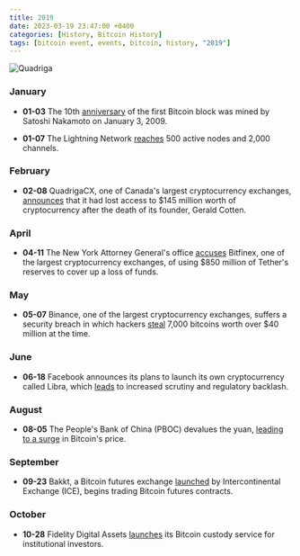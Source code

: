 ```yaml
---
title: 2019  
date: 2023-03-19 23:47:00 +0400
categories: [History, Bitcoin History]
tags: [bitcoin event, events, bitcoin, history, "2019"]
---
```


![Quadriga](https://www.criptotendencias.com/wp-content/uploads/2019/06/QuadrigaCX-e1561041274846.png)

### **January**

* **01-03** The 10th [anniversary](https://www.coindesk.com/bitcoin-creator-satoshi-nakamoto-mined-first-block-10-years-ago-today) of the first Bitcoin block was mined by Satoshi Nakamoto on January 3, 2009.

* **01-07** The Lightning Network [reaches](https://www.coindesk.com/bitcoins-third-halving-complete-what-happened-and-what-it-means) 500 active nodes and 2,000 channels. 

### **February**

* **02-08** QuadrigaCX, one of Canada's largest cryptocurrency exchanges, [announces](https://www.coindesk.com/quadrigacx-creditors-145-million-lost) that it had lost access to $145 million worth of cryptocurrency after the death of its founder, Gerald Cotten.

### **April**

* **04-11** The New York Attorney General's office [accuses](https://www.coindesk.com/bitfinex-ny-prosecutors-tether-850-million-allege) Bitfinex, one of the largest cryptocurrency exchanges, of using $850 million of Tether's reserves to cover up a loss of funds.

### **May**

* **05-07** Binance, one of the largest cryptocurrency exchanges, suffers a security breach in which hackers [steal](https://www.coindesk.com/binance-hackers-move-7-7k-bitcoin-to-seven-addresses) 7,000 bitcoins worth over $40 million at the time.

### **June**

* **06-18** Facebook announces its plans to launch its own cryptocurrency called Libra, which [leads](https://www.coindesk.com/facebook-libra-reveal-blockchain-and-crypto-folks-not-impressed) to increased scrutiny and regulatory backlash.

### **August**

* **08-05** The People's Bank of China (PBOC) devalues the yuan, [leading to a surge](https://www.cnbc.com/2019/08/06/bitcoin-surges-as-chinas-currency-plummets-and-global-stocks-tumble.html) in Bitcoin's price.

### **September**

* **09-23** Bakkt, a Bitcoin futures exchange [launched](https://www.coindesk.com/ice-backed-bitcoin-futures-exchange-bakkt-is-live-heres-what-to-expect) by Intercontinental Exchange (ICE), begins trading Bitcoin futures contracts.

### **October**

* **10-28** Fidelity Digital Assets [launches](https://www.coindesk.com/fidelity-digital-assets-to-provide-custody-for-bitcoin-derivatives-yield-funds) its Bitcoin custody service for institutional investors. 
